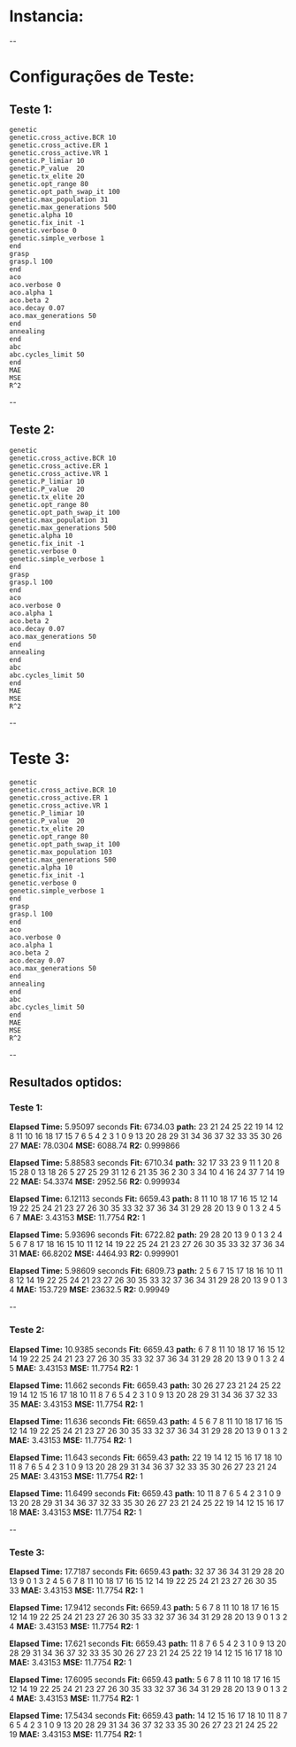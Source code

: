 # Instancia:

--

# Configurações de Teste:

## Teste 1:

```plaintext
genetic
genetic.cross_active.BCR 10
genetic.cross_active.ER 1
genetic.cross_active.VR 1
genetic.P_limiar 10
genetic.P_value  20
genetic.tx_elite 20
genetic.opt_range 80
genetic.opt_path_swap_it 100
genetic.max_population 31
genetic.max_generations 500
genetic.alpha 10
genetic.fix_init -1
genetic.verbose 0
genetic.simple_verbose 1
end
grasp
grasp.l 100
end
aco
aco.verbose 0
aco.alpha 1
aco.beta 2
aco.decay 0.07
aco.max_generations 50
end
annealing
end
abc
abc.cycles_limit 50
end
MAE
MSE
R^2
```

--

## Teste 2:

```plaintext
genetic
genetic.cross_active.BCR 10
genetic.cross_active.ER 1
genetic.cross_active.VR 1
genetic.P_limiar 10
genetic.P_value  20
genetic.tx_elite 20
genetic.opt_range 80
genetic.opt_path_swap_it 100
genetic.max_population 31
genetic.max_generations 500
genetic.alpha 10
genetic.fix_init -1
genetic.verbose 0
genetic.simple_verbose 1
end
grasp
grasp.l 100
end
aco
aco.verbose 0
aco.alpha 1
aco.beta 2
aco.decay 0.07
aco.max_generations 50
end
annealing
end
abc
abc.cycles_limit 50
end
MAE
MSE
R^2
```

--

# Teste 3:

```plaintext
genetic
genetic.cross_active.BCR 10
genetic.cross_active.ER 1
genetic.cross_active.VR 1
genetic.P_limiar 10
genetic.P_value  20
genetic.tx_elite 20
genetic.opt_range 80
genetic.opt_path_swap_it 100
genetic.max_population 103
genetic.max_generations 500
genetic.alpha 10
genetic.fix_init -1
genetic.verbose 0
genetic.simple_verbose 1
end
grasp
grasp.l 100
end
aco
aco.verbose 0
aco.alpha 1
aco.beta 2
aco.decay 0.07
aco.max_generations 50
end
annealing
end
abc
abc.cycles_limit 50
end
MAE
MSE
R^2
```

--

## Resultados optidos:

### Teste 1:

**Elapsed Time:** 5.95097 seconds
**Fit:** 6734.03
**path:** 23 21 24 25 22 19 14 12 8 11 10 16 18 17 15 7 6 5 4 2 3 1 0 9 13 20 28 29 31 34 36 37 32 33 35 30 26 27
**MAE:** 78.0304
**MSE:** 6088.74
**R2:** 0.999866

**Elapsed Time:** 5.88583 seconds
**Fit:** 6710.34
**path:** 32 17 33 23 9 11 1 20 8 15 28 0 13 18 26 5 27 25 29 31 12 6 21 35 36 2 30 3 34 10 4 16 24 37 7 14 19 22
**MAE:** 54.3374
**MSE:** 2952.56
**R2:** 0.999934

**Elapsed Time:** 6.12113 seconds
**Fit:** 6659.43
**path:** 8 11 10 18 17 16 15 12 14 19 22 25 24 21 23 27 26 30 35 33 32 37 36 34 31 29 28 20 13 9 0 1 3 2 4 5 6 7
**MAE:** 3.43153
**MSE:** 11.7754
**R2:** 1

**Elapsed Time:** 5.93696 seconds
**Fit:** 6722.82
**path:** 29 28 20 13 9 0 1 3 2 4 5 6 7 8 17 18 16 15 10 11 12 14 19 22 25 24 21 23 27 26 30 35 33 32 37 36 34 31
**MAE:** 66.8202
**MSE:** 4464.93
**R2:** 0.999901

**Elapsed Time:** 5.98609 seconds
**Fit:** 6809.73
**path:** 2 5 6 7 15 17 18 16 10 11 8 12 14 19 22 25 24 21 23 27 26 30 35 33 32 37 36 34 31 29 28 20 13 9 0 1 3 4
**MAE:** 153.729
**MSE:** 23632.5
**R2:** 0.99949

--

### Teste 2:

**Elapsed Time:** 10.9385 seconds
**Fit:** 6659.43
**path:** 6 7 8 11 10 18 17 16 15 12 14 19 22 25 24 21 23 27 26 30 35 33 32 37 36 34 31 29 28 20 13 9 0 1 3 2 4 5
**MAE:** 3.43153
**MSE:** 11.7754
**R2:** 1

**Elapsed Time:** 11.662 seconds
**Fit:** 6659.43
**path:** 30 26 27 23 21 24 25 22 19 14 12 15 16 17 18 10 11 8 7 6 5 4 2 3 1 0 9 13 20 28 29 31 34 36 37 32 33 35
**MAE:** 3.43153
**MSE:** 11.7754
**R2:** 1

**Elapsed Time:** 11.636 seconds
**Fit:** 6659.43
**path:** 4 5 6 7 8 11 10 18 17 16 15 12 14 19 22 25 24 21 23 27 26 30 35 33 32 37 36 34 31 29 28 20 13 9 0 1 3 2
**MAE:** 3.43153
**MSE:** 11.7754
**R2:** 1

**Elapsed Time:** 11.643 seconds
**Fit:** 6659.43
**path:** 22 19 14 12 15 16 17 18 10 11 8 7 6 5 4 2 3 1 0 9 13 20 28 29 31 34 36 37 32 33 35 30 26 27 23 21 24 25
**MAE:** 3.43153
**MSE:** 11.7754
**R2:** 1

**Elapsed Time:** 11.6499 seconds
**Fit:** 6659.43
**path:** 10 11 8 7 6 5 4 2 3 1 0 9 13 20 28 29 31 34 36 37 32 33 35 30 26 27 23 21 24 25 22 19 14 12 15 16 17 18
**MAE:** 3.43153
**MSE:** 11.7754
**R2:** 1

--

### Teste 3:

**Elapsed Time:** 17.7187 seconds
**Fit:** 6659.43
**path:** 32 37 36 34 31 29 28 20 13 9 0 1 3 2 4 5 6 7 8 11 10 18 17 16 15 12 14 19 22 25 24 21 23 27 26 30 35 33
**MAE:** 3.43153
**MSE:** 11.7754
**R2:** 1

**Elapsed Time:** 17.9412 seconds
**Fit:** 6659.43
**path:** 5 6 7 8 11 10 18 17 16 15 12 14 19 22 25 24 21 23 27 26 30 35 33 32 37 36 34 31 29 28 20 13 9 0 1 3 2 4
**MAE:** 3.43153
**MSE:** 11.7754
**R2:** 1

**Elapsed Time:** 17.621 seconds
**Fit:** 6659.43
**path:** 11 8 7 6 5 4 2 3 1 0 9 13 20 28 29 31 34 36 37 32 33 35 30 26 27 23 21 24 25 22 19 14 12 15 16 17 18 10
**MAE:** 3.43153
**MSE:** 11.7754
**R2:** 1

**Elapsed Time:** 17.6095 seconds
**Fit:** 6659.43
**path:** 5 6 7 8 11 10 18 17 16 15 12 14 19 22 25 24 21 23 27 26 30 35 33 32 37 36 34 31 29 28 20 13 9 0 1 3 2 4
**MAE:** 3.43153
**MSE:** 11.7754
**R2:** 1

**Elapsed Time:** 17.5434 seconds
**Fit:** 6659.43
**path:** 14 12 15 16 17 18 10 11 8 7 6 5 4 2 3 1 0 9 13 20 28 29 31 34 36 37 32 33 35 30 26 27 23 21 24 25 22 19
**MAE:** 3.43153
**MSE:** 11.7754
**R2:** 1

